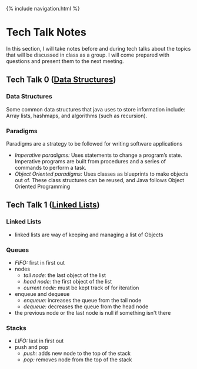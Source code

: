 {% include navigation.html %}

# Tech Talk Notes
In this section, I will take notes before and during tech talks about the topics that will be discussed in class as a group. I will come prepared with questions and present them to the next meeting.


## Tech Talk 0 ([Data Structures](https://github.com/nighthawkcoders/nighthawk_csa/wiki/Tri-3:-Tech-Talk-0---Data-Structures))

### Data Structures
Some common data structures that java uses to store information include: Array lists, hashmaps, and algorithms (such as recursion).

### Paradigms
Paradigms are a strategy to be followed for writing software applications
- *Imperative paradigms:* Uses statements to change a program’s state. Imperative programs are built from procedures and a series of commands to perform a task.
- *Object Oriented paradigms:* Uses classes as blueprints to make objects out of. These class structures can be reused, and Java follows Object Oriented Programming


## Tech Talk 1 ([Linked Lists](https://github.com/nighthawkcoders/nighthawk_csa/wiki/Tri-3:-Tech-Talk-1:-Linked-Lists-Part-2))

### Linked Lists
- linked lists are way of keeping and managing a list of Objects

### Queues
- *FIFO:* first in first out
- nodes
    - *tail node:* the last object of the list
    - *head node:* the first object of the list
    - *current node:* must be kept track of for iteration
- enqueue and dequeue
    - *enqueue:* increases the queue from the tail node
    - *dequeue:* decreases the queue from the head node
- the previous node or the last node is null if something isn't there

### Stacks
- *LIFO:* last in first out
- push and pop
   - *push:* adds new node to the top of the stack
   - *pop:* removes node from the top of the stack
